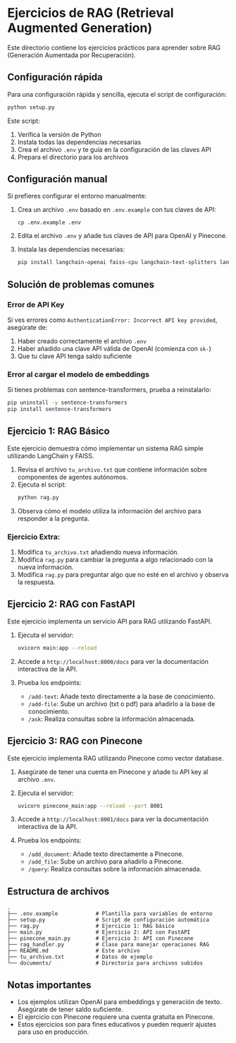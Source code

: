 # Ejercicios de RAG (Retrieval Augmented Generation)

Este directorio contiene los ejercicios prácticos para aprender sobre RAG (Generación Aumentada por Recuperación).

## Configuración rápida

Para una configuración rápida y sencilla, ejecuta el script de configuración:

```bash
python setup.py
```

Este script:
1. Verifica la versión de Python
2. Instala todas las dependencias necesarias
3. Crea el archivo `.env` y te guía en la configuración de las claves API
4. Prepara el directorio para los archivos

## Configuración manual

Si prefieres configurar el entorno manualmente:

1. Crea un archivo `.env` basado en `.env.example` con tus claves de API:
   ```
   cp .env.example .env
   ```

2. Edita el archivo `.env` y añade tus claves de API para OpenAI y Pinecone.

3. Instala las dependencias necesarias:
   ```bash
   pip install langchain-openai faiss-cpu langchain-text-splitters langchain-community python-dotenv fastapi uvicorn langchain-huggingface langchain-pinecone sentence-transformers
   ```

## Solución de problemas comunes

### Error de API Key

Si ves errores como `AuthenticationError: Incorrect API key provided`, asegúrate de:
1. Haber creado correctamente el archivo `.env`
2. Haber añadido una clave API válida de OpenAI (comienza con `sk-`)
3. Que tu clave API tenga saldo suficiente

### Error al cargar el modelo de embeddings

Si tienes problemas con sentence-transformers, prueba a reinstalarlo:
```bash
pip uninstall -y sentence-transformers
pip install sentence-transformers
```

## Ejercicio 1: RAG Básico

Este ejercicio demuestra cómo implementar un sistema RAG simple utilizando LangChain y FAISS.

1. Revisa el archivo `tu_archivo.txt` que contiene información sobre componentes de agentes autónomos.
2. Ejecuta el script:
   ```bash
   python rag.py
   ```
3. Observa cómo el modelo utiliza la información del archivo para responder a la pregunta.

### Ejercicio Extra:
1. Modifica `tu_archivo.txt` añadiendo nueva información.
2. Modifica `rag.py` para cambiar la pregunta a algo relacionado con la nueva información.
3. Modifica `rag.py` para preguntar algo que no esté en el archivo y observa la respuesta.

## Ejercicio 2: RAG con FastAPI

Este ejercicio implementa un servicio API para RAG utilizando FastAPI.

1. Ejecuta el servidor:
   ```bash
   uvicorn main:app --reload
   ```

2. Accede a `http://localhost:8000/docs` para ver la documentación interactiva de la API.

3. Prueba los endpoints:
   - `/add-text`: Añade texto directamente a la base de conocimiento.
   - `/add-file`: Sube un archivo (txt o pdf) para añadirlo a la base de conocimiento.
   - `/ask`: Realiza consultas sobre la información almacenada.

## Ejercicio 3: RAG con Pinecone

Este ejercicio implementa RAG utilizando Pinecone como vector database.

1. Asegúrate de tener una cuenta en Pinecone y añade tu API key al archivo `.env`.

2. Ejecuta el servidor:
   ```bash
   uvicorn pinecone_main:app --reload --port 8001
   ```

3. Accede a `http://localhost:8001/docs` para ver la documentación interactiva de la API.

4. Prueba los endpoints:
   - `/add_document`: Añade texto directamente a Pinecone.
   - `/add_file`: Sube un archivo para añadirlo a Pinecone.
   - `/query`: Realiza consultas sobre la información almacenada.

## Estructura de archivos

```
.
├── .env.example            # Plantilla para variables de entorno
├── setup.py                # Script de configuración automática
├── rag.py                  # Ejercicio 1: RAG básico
├── main.py                 # Ejercicio 2: API con FastAPI
├── pinecone_main.py        # Ejercicio 3: API con Pinecone
├── rag_handler.py          # Clase para manejar operaciones RAG
├── README.md               # Este archivo
├── tu_archivo.txt          # Datos de ejemplo
└── documents/              # Directorio para archivos subidos
```

## Notas importantes

- Los ejemplos utilizan OpenAI para embeddings y generación de texto. Asegúrate de tener saldo suficiente.
- El ejercicio con Pinecone requiere una cuenta gratuita en Pinecone.
- Estos ejercicios son para fines educativos y pueden requerir ajustes para uso en producción.